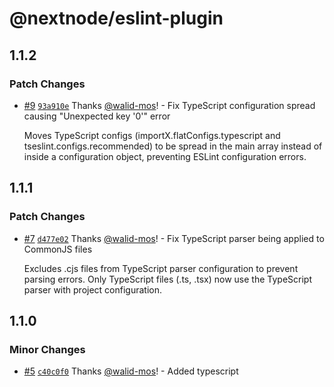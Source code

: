 # @nextnode/eslint-plugin

## 1.1.2

### Patch Changes

- [#9](https://github.com/NextNodeSolutions/eslint-plugin/pull/9) [`93a910e`](https://github.com/NextNodeSolutions/eslint-plugin/commit/93a910e6a2caec54a4f8f74014119c2807d02dcc) Thanks [@walid-mos](https://github.com/walid-mos)! - Fix TypeScript configuration spread causing "Unexpected key '0'" error

  Moves TypeScript configs (importX.flatConfigs.typescript and tseslint.configs.recommended) to be spread in the main array instead of inside a configuration object, preventing ESLint configuration errors.

## 1.1.1

### Patch Changes

- [#7](https://github.com/NextNodeSolutions/eslint-plugin/pull/7) [`d477e02`](https://github.com/NextNodeSolutions/eslint-plugin/commit/d477e0219cd911681b17cac69a34f359957f8e5d) Thanks [@walid-mos](https://github.com/walid-mos)! - Fix TypeScript parser being applied to CommonJS files

  Excludes .cjs files from TypeScript parser configuration to prevent parsing errors. Only TypeScript files (.ts, .tsx) now use the TypeScript parser with project configuration.

## 1.1.0

### Minor Changes

- [#5](https://github.com/NextNodeSolutions/packages_eslint-plugin/pull/5) [`c40c0f0`](https://github.com/NextNodeSolutions/packages_eslint-plugin/commit/c40c0f024ea8a0d8feba0780b67ec2d7b7a8ef55) Thanks [@walid-mos](https://github.com/walid-mos)! - Added typescript
